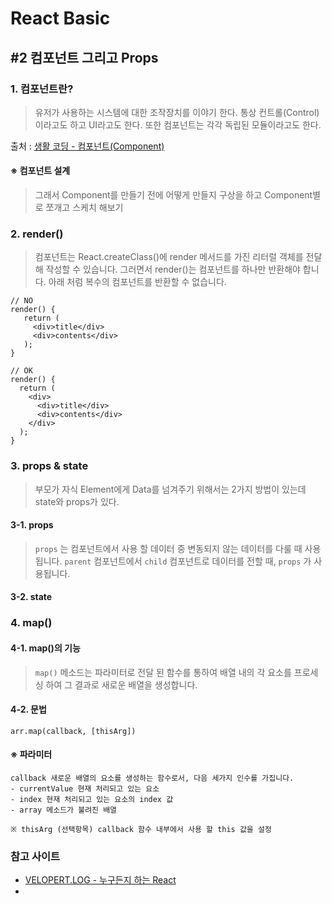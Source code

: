 # React Basic

## #2 컴포넌트 그리고 Props

### 1. 컴포넌트란?

> 유저가 사용하는 시스템에 대한 조작장치를 이야기 한다. 통상 컨트롤(Control)이라고도 하고 UI라고도 한다. 또한 컴포넌트는 각각 독립된 모듈이라고도 한다.

출처 : [생활 코딩 - 컴포넌트(Component)](https://opentutorials.org/course/473/2512)

#### ※ 컴포넌트 설계

> 그래서 Component를 만들기 전에 어떻게 만들지 구상을 하고 Component별로 쪼개고 스케치 해보기

### 2. render()

> 컴포넌트는 React.createClass()에 render 메서드를 가진 리터럴 객체를 전달해 작성할 수 있습니다. 그러면서 render()는 컴포넌트를 하나만 반환해야 합니다. 아래 처럼 복수의 컴포넌트를 반환할 수 없습니다.

```
// NO
render() {
   return (
     <div>title</div>
     <div>contents</div>
   );
}

// OK
render() {
  return (
    <div>
      <div>title</div>
      <div>contents</div>
    </div>
  );
}
```

### 3. props & state

> 부모가 자식 Element에게 Data를 넘겨주기 위해서는 2가지 방법이 있는데 state와 props가 있다.

#### 3-1. props
> `props` 는 컴포넌트에서 사용 할 데이터 중 변동되지 않는 데이터를 다룰 때 사용됩니다. `parent` 컴포넌트에서 `child` 컴포넌트로 데이터를 전할 때, `props` 가 사용됩니다.

#### 3-2. state

> 

### 4. map()

#### 4-1. map()의 기능

> `map()` 메소드는 파라미터로 전달 된 함수를 통하여 배열 내의 각 요소를 프로세싱 하여 그 결과로 새로운 배열을 생성합니다.

#### 4-2. 문법
```
arr.map(callback, [thisArg])
```

#### ※ 파라미터
    callback 새로운 배열의 요소를 생성하는 함수로서, 다음 세가지 인수를 가집니다.
    - currentValue 현재 처리되고 있는 요소
    - index 현재 처리되고 있는 요소의 index 값
    - array 메소드가 불려진 배열
    
    ※ thisArg (선택항목) callback 함수 내부에서 사용 할 this 값을 설정



### 참고 사이트

- [VELOPERT.LOG - 누구든지 하는 React](https://velopert.com/3613)
- 